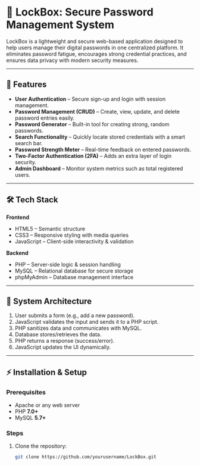 # 🔐 LockBox: Secure Password Management System

LockBox is a lightweight and secure web-based application designed to help users manage their digital passwords in one centralized platform. It eliminates password fatigue, encourages strong credential practices, and ensures data privacy with modern security measures.  

---

## 🚀 Features

- **User Authentication** – Secure sign-up and login with session management.  
- **Password Management (CRUD)** – Create, view, update, and delete password entries easily.  
- **Password Generator** – Built-in tool for creating strong, random passwords.  
- **Search Functionality** – Quickly locate stored credentials with a smart search bar.  
- **Password Strength Meter** – Real-time feedback on entered passwords.  
- **Two-Factor Authentication (2FA)** – Adds an extra layer of login security.  
- **Admin Dashboard** – Monitor system metrics such as total registered users.  

---

## 🛠️ Tech Stack

**Frontend**
- HTML5 – Semantic structure  
- CSS3 – Responsive styling with media queries  
- JavaScript – Client-side interactivity & validation  

**Backend**
- PHP – Server-side logic & session handling  
- MySQL – Relational database for secure storage  
- phpMyAdmin – Database management interface  

---

## 📐 System Architecture

1. User submits a form (e.g., add a new password).  
2. JavaScript validates the input and sends it to a PHP script.  
3. PHP sanitizes data and communicates with MySQL.  
4. Database stores/retrieves the data.  
5. PHP returns a response (success/error).  
6. JavaScript updates the UI dynamically.  

---

## ⚡ Installation & Setup

### Prerequisites
- Apache or any web server  
- PHP **7.0+**  
- MySQL **5.7+**  

### Steps
1. Clone the repository:  
   ```bash
   git clone https://github.com/yourusername/LockBox.git
